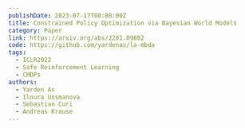 ```yaml
---
publishDate: 2023-07-17T00:00:00Z
title: Constrained Policy Optimization via Bayesian World Models
category: Paper
link: https://arxiv.org/abs/2201.09802
code: https://github.com/yardenas/la-mbda
tags:
  - ICLR2022
  - Safe Reinforcement Learning
  - CMDPs
authors:
  - Yarden As
  - Ilnura Unsmanova
  - Sebastian Curi
  - Andreas Krause
---
```


